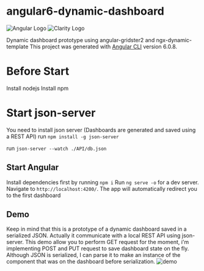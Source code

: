 # angular6-dynamic-dashboard 

![Angular Logo](https://avatars0.githubusercontent.com/u/139426?s=200&v=4) ![Clarity Logo](https://raw.githubusercontent.com/vmware/clarity/master/logo.png)

Dynamic dashboard prototype using angular-gridster2 and ngx-dynamic-template
This project was generated with [Angular CLI](https://github.com/angular/angular-cli) version 6.0.8.

# Before Start
Install nodejs
Install npm

# Start json-server
You need to install json server (Dashboards are generated and saved using a REST API)
run `npm install -g json-server`

run `json-server --watch ./API/db.json`

## Start Angular
Install dependencies first by running `npm i`
Run `ng serve -o` for a dev server. 
Navigate to `http://localhost:4200/`. The app will automatically redirect you to the first dashboard

## Demo
Keep in mind that this is a prototype of a dynamic dashboard saved in a serialized JSON. Actually it communicate with a local REST API using json-server.
This demo allow you to perform GET request for the moment, i'm implementing POST and PUT request to save dashboard state on the fly.
Although JSON is serialized, I can parse it to make an instance of the component that was on the dashboard before serialization.
![demo](demo.gif)
